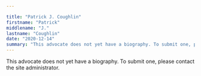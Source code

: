 ```yaml
---

title: "Patrick J. Coughlin"
firstname: "Patrick"
middlename: "J."
lastname: "Coughlin"
date: "2020-12-14"
summary: "This advocate does not yet have a biography. To submit one, please contact the site administrator."
---
```

This advocate does not yet have a biography. To submit one, please contact the site administrator.

